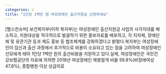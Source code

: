 ```yaml
---
categories: c
title: "1인당 1백만 원 여성장애인 출산지원금 신청하세요"
---
```

[헬스컨슈머] 보건복지부(이하 복지부)는 여성장애인 출산지원금 사업의 사각지대를 해소하고, 지원대상을 적극적으로 발굴하기 위한 홍보자료를 배포하고, 각 지자체, 장애단체 및 유관기관 등과 제도 홍보 등 협조체계를 강화하겠다고 밝혔다.복지부는 여성장애인이 임신과 출산 과정에서 추가적으로 비용이 소요되고 있는 점을 고려하여 여성장애인 산모에게 태아 1인당 1백만 원의 출산비용을 지원하고 있다.실제, 여성장애인은 국민건강보험공단의 자료에 의하면 2018년 여성장애인 제왕절개 비율 59.8%(비장애여성 47.8%), 종합병원 이상 상급의료
